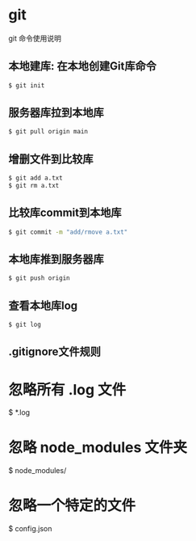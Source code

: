 # git
git 命令使用说明
## 本地建库: 在本地创建Git库命令
~~~bash
$ git init
~~~
## 服务器库拉到本地库
~~~bash
$ git pull origin main
~~~
## 增删文件到比较库
~~~bash
$ git add a.txt
$ git rm a.txt
~~~
## 比较库commit到本地库
~~~bash
$ git commit -m "add/rmove a.txt"
~~~
## 本地库推到服务器库
~~~bash
$ git push origin
~~~
## 查看本地库log
~~~bash
$ git log
~~~
## .gitignore文件规则
# 忽略所有 .log 文件
$ *.log
# 忽略 node_modules 文件夹
$ node_modules/

# 忽略一个特定的文件
$ config.json
